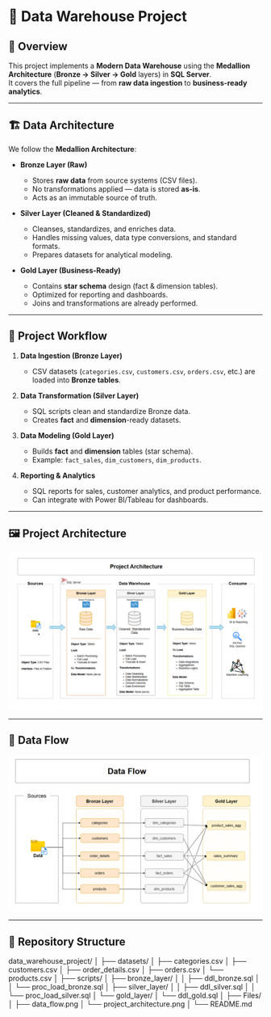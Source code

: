 # 🚀 Data Warehouse Project

## 📌 Overview
This project implements a **Modern Data Warehouse** using the **Medallion Architecture** (**Bronze → Silver → Gold** layers) in **SQL Server**.  
It covers the full pipeline — from **raw data ingestion** to **business-ready analytics**.

---

## 🏗️ Data Architecture

We follow the **Medallion Architecture**:

- **Bronze Layer (Raw)**  
  - Stores **raw data** from source systems (CSV files).  
  - No transformations applied — data is stored **as-is**.  
  - Acts as an immutable source of truth.

- **Silver Layer (Cleaned & Standardized)**  
  - Cleanses, standardizes, and enriches data.  
  - Handles missing values, data type conversions, and standard formats.  
  - Prepares datasets for analytical modeling.

- **Gold Layer (Business-Ready)**  
  - Contains **star schema** design (fact & dimension tables).  
  - Optimized for reporting and dashboards.  
  - Joins and transformations are already performed.

---

## 📖 Project Workflow

1. **Data Ingestion (Bronze Layer)**  
   - CSV datasets (`categories.csv`, `customers.csv`, `orders.csv`, etc.) are loaded into **Bronze tables**.

2. **Data Transformation (Silver Layer)**  
   - SQL scripts clean and standardize Bronze data.
   - Creates **fact** and **dimension**-ready datasets.

3. **Data Modeling (Gold Layer)**  
   - Builds **fact** and **dimension** tables (star schema).
   - Example: `fact_sales`, `dim_customers`, `dim_products`.

4. **Reporting & Analytics**  
   - SQL reports for sales, customer analytics, and product performance.
   - Can integrate with Power BI/Tableau for dashboards.

---

## 🖼️ Project Architecture

![Project Architecture](Files/project_architecture.png)

---

## 🔄 Data Flow

![Data Flow](Files/data_flow.png)

---

## 📂 Repository Structure

data_warehouse_project/
│
├── datasets/
│   ├── categories.csv
│   ├── customers.csv
│   ├── order_details.csv
│   ├── orders.csv
│   └── products.csv
│
├── scripts/
│   ├── bronze_layer/
│   │   ├── ddl_bronze.sql
│   │   └── proc_load_bronze.sql
│   ├── silver_layer/
│   │   ├── ddl_silver.sql
│   │   └── proc_load_silver.sql
│   └── gold_layer/
│       └── ddl_gold.sql
│
├── Files/
│   ├── data_flow.png
│   └── project_architecture.png
│
└── README.md
